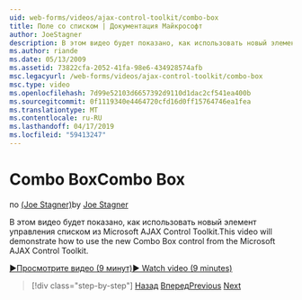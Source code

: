 ```yaml
---
uid: web-forms/videos/ajax-control-toolkit/combo-box
title: Поле со списком | Документация Майкрософт
author: JoeStagner
description: В этом видео будет показано, как использовать новый элемент управления списком из Microsoft AJAX Control Toolkit.
ms.author: riande
ms.date: 05/13/2009
ms.assetid: 73822cfa-2052-41fa-98e6-434928574afb
msc.legacyurl: /web-forms/videos/ajax-control-toolkit/combo-box
msc.type: video
ms.openlocfilehash: 7d99e52103d6657392d9110d1dac2cf541ea400b
ms.sourcegitcommit: 0f1119340e4464720cfd16d0ff15764746ea1fea
ms.translationtype: MT
ms.contentlocale: ru-RU
ms.lasthandoff: 04/17/2019
ms.locfileid: "59413247"
---
```

# <a name="combo-box"></a><span data-ttu-id="4e3b9-103">Combo Box</span><span class="sxs-lookup"><span data-stu-id="4e3b9-103">Combo Box</span></span>

<span data-ttu-id="4e3b9-104">по [(Joe Stagner)](https://github.com/JoeStagner)</span><span class="sxs-lookup"><span data-stu-id="4e3b9-104">by [Joe Stagner](https://github.com/JoeStagner)</span></span>

<span data-ttu-id="4e3b9-105">В этом видео будет показано, как использовать новый элемент управления списком из Microsoft AJAX Control Toolkit.</span><span class="sxs-lookup"><span data-stu-id="4e3b9-105">This video will demonstrate how to use the new Combo Box control from the Microsoft AJAX Control Toolkit.</span></span>

[<span data-ttu-id="4e3b9-106">&#9654;Просмотрите видео (9 минут)</span><span class="sxs-lookup"><span data-stu-id="4e3b9-106">&#9654; Watch video (9 minutes)</span></span>](https://channel9.msdn.com/Blogs/ASP-NET-Site-Videos/combo-box)

> [!div class="step-by-step"]
> <span data-ttu-id="4e3b9-107">[Назад](color-picker.md)
> [Вперед](editor-control.md)</span><span class="sxs-lookup"><span data-stu-id="4e3b9-107">[Previous](color-picker.md)
[Next](editor-control.md)</span></span>
